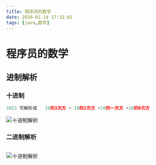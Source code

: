 ```yaml
---
title: 程序员的数学
date: 2020-01-14 17:31:01
tags: [java,数学]
---
```


# 程序员的数学

## 进制解析

### 十进制

```python
2053 可解析成   10的3次方 + 10的2次方 +10的一次方 +10的0次方
```

![十进制解析](/img/2020-01-14/1.png)

### 二进制解析

```python

```

![十进制解析](/img/2020-01-14/2.png)

<!--more-->